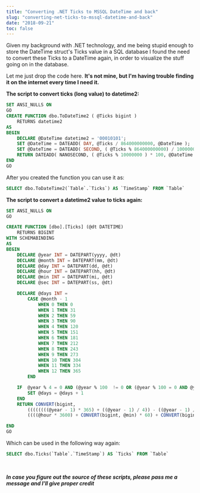 ```yaml
---
title: "Converting .NET Ticks to MSSQL DateTime and back"
slug: "converting-net-ticks-to-mssql-datetime-and-back"
date: "2018-09-21"
toc: false
---
```


Given my background with .NET technology, and me being stupid enough to store the DateTime struct's Ticks value in a SQL database I found the need to convert these Ticks to a DateTime again, in order to visualize the stuff going on in the database.

Let me just drop the code here. **It's not mine, but I'm having trouble finding it on the internet every time I need it.**

**The script to convert ticks (long value) to datetime2:**

```sql
SET ANSI_NULLS ON
GO
CREATE FUNCTION dbo.ToDateTime2 ( @Ticks bigint )
    RETURNS datetime2
AS
BEGIN
    DECLARE @DateTime datetime2 = '00010101';
    SET @DateTime = DATEADD( DAY, @Ticks / 864000000000, @DateTime );
    SET @DateTime = DATEADD( SECOND, ( @Ticks % 864000000000) / 10000000, @DateTime );
    RETURN DATEADD( NANOSECOND, ( @Ticks % 10000000 ) * 100, @DateTime );
END
GO
```

After you created the function you can use it as:

```sql
SELECT dbo.ToDateTime2(`Table`.`Ticks`) AS `TimeStamp` FROM `Table`
```

**The script to convert a datetime2 value to ticks again:**

```sql
SET ANSI_NULLS ON
GO

CREATE FUNCTION [dbo].[Ticks] (@dt DATETIME)
    RETURNS BIGINT
WITH SCHEMABINDING
AS
BEGIN
    DECLARE @year INT = DATEPART(yyyy, @dt)
    DECLARE @month INT = DATEPART(mm, @dt)
    DECLARE @day INT = DATEPART(dd, @dt)
    DECLARE @hour INT = DATEPART(hh, @dt)
    DECLARE @min INT = DATEPART(mi, @dt)
    DECLARE @sec INT = DATEPART(ss, @dt)

    DECLARE @days INT =
        CASE @month - 1
            WHEN 0 THEN 0
            WHEN 1 THEN 31
            WHEN 2 THEN 59
            WHEN 3 THEN 90
            WHEN 4 THEN 120
            WHEN 5 THEN 151
            WHEN 6 THEN 181
            WHEN 7 THEN 212
            WHEN 8 THEN 243
            WHEN 9 THEN 273
            WHEN 10 THEN 304
            WHEN 11 THEN 334
            WHEN 12 THEN 365
        END

    IF  @year % 4 = 0 AND (@year % 100  != 0 OR (@year % 100 = 0 AND @year % 400 = 0)) AND @month > 2 BEGIN
        SET @days = @days + 1
    END
    RETURN CONVERT(bigint,
        ((((((((@year - 1) * 365) + ((@year - 1) / 4)) - ((@year - 1) / 100)) + ((@year - 1) / 400)) + @days) + @day) - 1) * 864000000000) +
        ((((@hour * 3600) + CONVERT(bigint, @min) * 60) + CONVERT(bigint, @sec)) * 10000000) + (CONVERT(bigint, DATEPART(ms, @dt)) * CONVERT(bigint,10000));

END
GO
```

Which can be used in the following way again:

```sql
SELECT dbo.Ticks(`Table`.`TimeStamp`) AS `Ticks` FROM `Table`
```

 

***In case you figure out the source of these scripts, please pass me a message and I'll give proper credit***
